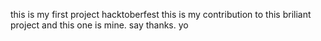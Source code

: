 this is my first project
hacktoberfest
this is my contribution to this briliant project
and this one is mine.
say thanks.
yo
